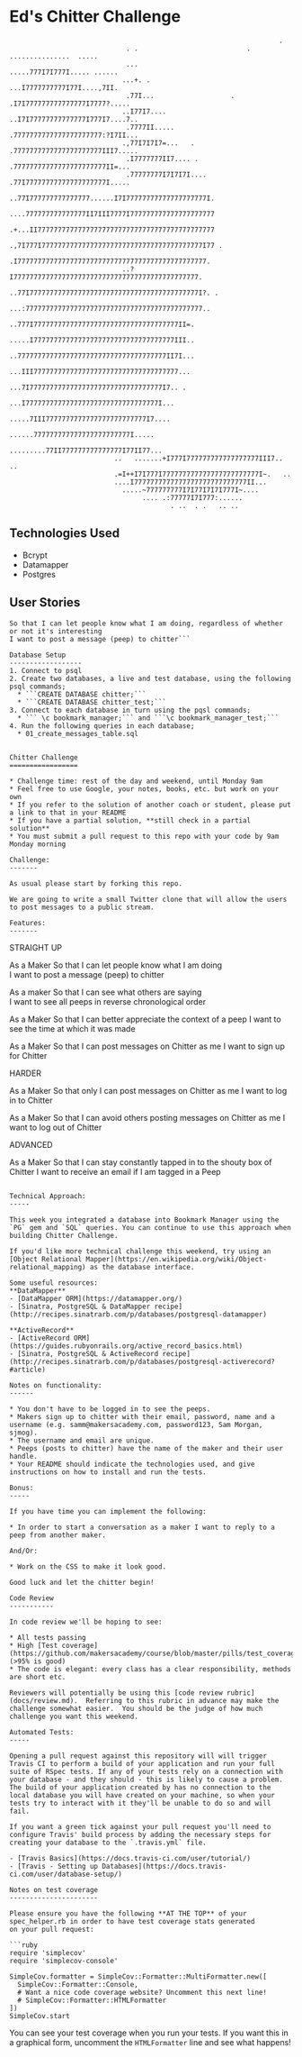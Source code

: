 Ed's Chitter Challenge
=================
                                                                                                                        
                                                                       .                                                
                                 . .                           .  ...............  .....                                
                                 ...                         .....777I7I777I..... ......                                
                                ...+. .                      ...I7777777777I77I....,7II.                                
                                 .77I...                   . .I7I777777777777777I7777?.....                             
                                ..I77I7....                ..I7I77777777777777I777I7....7..                             
                                 .7777II.....              .7777777777777777777777:?I7II...                             
                                .,77I7I7I7=...   .         .7777777777777777777777III7.....                             
                                 .I7777777II7.... .       .77777777777777777777777II=...                                
                                 .77777777I7I7I7I....     .77I77777777777777777777I.....                                
                                 ..77I777777777777777......I7I77777777777777777777I.                                    
                                ....777777777777777II7III7777I777777777777777777777                                     
                                .+...II77777777777777777777777777777777777777777777                                     
                                .,7I777I7777777777777777777777777777777777777777I77 .                                   
                                 .I77777777777777777777777777777777777777777777777.                                     
                                ..?I7777777777777777777777777777777777777777777777.                                     
                                 ..77I777777777777777777777777777777777777777777I?. .                                   
                                 ...:77777777777777777777777777777777777777777777..                                     
                                    ..777I777777777777777777777777777777777777II=.                                      
                                    .....I77777777777777777777777777777777777III..                                      
                                    ..7777777777777777777777777777777777777II7I...                                      
                                    ...III777777777777777777777777777777777777...                                       
                                     ...7I777777777777777777777777777777777I7.. .                                       
                                      ...I777777777777777777777777777777777I...                                         
                                       .....7III7777777777777777777777777I7....                                         
                                          ......777777777777777777777777I.....                                          
                                     .........77II777777777777777I77II77...                                             
                              ..   .......+I777I777777777777777777III7.. ..                                             
                              .=I++I7I777I777777777777777777777777I~.   ..                                              
                              ....I7777777777777777777777777777II...                                                    
                                .....~777777777I7I77I7I7I777I~....                                                      
                                     .... .:77777I7I777:......                                                          
                                            . ..  . .   .. ..                                                           
                                                                                                                        
                                                                                                                        

Technologies Used
-----------------
* Bcrypt
* Datamapper
* Postgres

User Stories
------------------
```As a user
So that I can let people know what I am doing, regardless of whether or not it's interesting 
I want to post a message (peep) to chitter```

Database Setup
------------------
1. Connect to psql
2. Create two databases, a live and test database, using the following psql commands;
  * ```CREATE DATABASE chitter;```
  * ```CREATE DATABASE chitter_test;```
3. Connect to each database in turn using the pqsl commands;
  * ``` \c bookmark_manager;``` and ```\c bookmark_manager_test;```
4. Run the following queries in each database;
  * 01_create_messages_table.sql


Chitter Challenge
=================

* Challenge time: rest of the day and weekend, until Monday 9am
* Feel free to use Google, your notes, books, etc. but work on your own
* If you refer to the solution of another coach or student, please put a link to that in your README
* If you have a partial solution, **still check in a partial solution**
* You must submit a pull request to this repo with your code by 9am Monday morning

Challenge:
-------

As usual please start by forking this repo.

We are going to write a small Twitter clone that will allow the users to post messages to a public stream.

Features:
-------

```
STRAIGHT UP

As a Maker
So that I can let people know what I am doing  
I want to post a message (peep) to chitter

As a maker
So that I can see what others are saying  
I want to see all peeps in reverse chronological order

As a Maker
So that I can better appreciate the context of a peep
I want to see the time at which it was made

As a Maker
So that I can post messages on Chitter as me
I want to sign up for Chitter

HARDER

As a Maker
So that only I can post messages on Chitter as me
I want to log in to Chitter

As a Maker
So that I can avoid others posting messages on Chitter as me
I want to log out of Chitter

ADVANCED

As a Maker
So that I can stay constantly tapped in to the shouty box of Chitter
I want to receive an email if I am tagged in a Peep
```

Technical Approach:
-----

This week you integrated a database into Bookmark Manager using the `PG` gem and `SQL` queries. You can continue to use this approach when building Chitter Challenge.

If you'd like more technical challenge this weekend, try using an [Object Relational Mapper](https://en.wikipedia.org/wiki/Object-relational_mapping) as the database interface.

Some useful resources:
**DataMapper**
- [DataMapper ORM](https://datamapper.org/)
- [Sinatra, PostgreSQL & DataMapper recipe](http://recipes.sinatrarb.com/p/databases/postgresql-datamapper)

**ActiveRecord**
- [ActiveRecord ORM](https://guides.rubyonrails.org/active_record_basics.html)
- [Sinatra, PostgreSQL & ActiveRecord recipe](http://recipes.sinatrarb.com/p/databases/postgresql-activerecord?#article)

Notes on functionality:
------

* You don't have to be logged in to see the peeps.
* Makers sign up to chitter with their email, password, name and a username (e.g. samm@makersacademy.com, password123, Sam Morgan, sjmog).
* The username and email are unique.
* Peeps (posts to chitter) have the name of the maker and their user handle.
* Your README should indicate the technologies used, and give instructions on how to install and run the tests.

Bonus:
-----

If you have time you can implement the following:

* In order to start a conversation as a maker I want to reply to a peep from another maker.

And/Or:

* Work on the CSS to make it look good.

Good luck and let the chitter begin!

Code Review
-----------

In code review we'll be hoping to see:

* All tests passing
* High [Test coverage](https://github.com/makersacademy/course/blob/master/pills/test_coverage.md) (>95% is good)
* The code is elegant: every class has a clear responsibility, methods are short etc.

Reviewers will potentially be using this [code review rubric](docs/review.md).  Referring to this rubric in advance may make the challenge somewhat easier.  You should be the judge of how much challenge you want this weekend.

Automated Tests:
-----

Opening a pull request against this repository will will trigger Travis CI to perform a build of your application and run your full suite of RSpec tests. If any of your tests rely on a connection with your database - and they should - this is likely to cause a problem. The build of your application created by has no connection to the local database you will have created on your machine, so when your tests try to interact with it they'll be unable to do so and will fail.

If you want a green tick against your pull request you'll need to configure Travis' build process by adding the necessary steps for creating your database to the `.travis.yml` file.

- [Travis Basics](https://docs.travis-ci.com/user/tutorial/)
- [Travis - Setting up Databases](https://docs.travis-ci.com/user/database-setup/)

Notes on test coverage
----------------------

Please ensure you have the following **AT THE TOP** of your spec_helper.rb in order to have test coverage stats generated
on your pull request:

```ruby
require 'simplecov'
require 'simplecov-console'

SimpleCov.formatter = SimpleCov::Formatter::MultiFormatter.new([
  SimpleCov::Formatter::Console,
  # Want a nice code coverage website? Uncomment this next line!
  # SimpleCov::Formatter::HTMLFormatter
])
SimpleCov.start
```

You can see your test coverage when you run your tests. If you want this in a graphical form, uncomment the `HTMLFormatter` line and see what happens!
